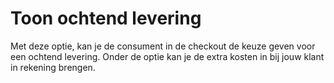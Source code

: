 # Toon ochtend levering

Met deze optie, kan je de consument in de checkout de keuze geven voor een
ochtend levering. Onder de optie kan je de extra kosten in bij jouw klant in
rekening brengen.

<MPImg src="/documentation/shopware/shopware-toon-ochtend-levering.jpg" alt="Shopware toon ochtend levering" />
